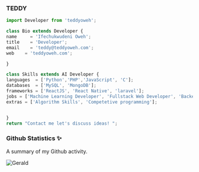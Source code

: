   ### TEDDY
  ```js
import Developer from 'teddyoweh';

class Bio extends Developer {
  name     = 'Ifechukwudeni Oweh';
  title    = 'Developer';
  email    = 'teddy@teddyoweh.com';
  web    = 'teddyoweh.com';
  
}

class Skills extends AI Developer {
  languages  = ['Python','PHP','JavaScript', 'C'];
  databases  = ['MySQL', 'MongoDB'];
  frameworks = ['ReactJS', 'React Native', 'laravel'];
  jobs = ['Machine Learning Developer', 'Fullstack Web Developer', 'Backend Software Developer'];
  extras = ['Algorithm Skills', 'Competetive programming'];
  
  
}
 return "Contact me let's discuss ideas! ";
```


### Github Statistics ✨

A summary of my Github activity.

![Gerald](https://github-readme-stats.vercel.app/api?username=teddyoweh&hide=contribs,)
